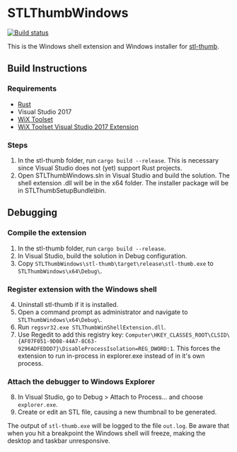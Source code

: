 # STLThumbWindows

[![Build status](https://ci.appveyor.com/api/projects/status/ym2e7c0fykkr3f4o?svg=true)](https://ci.appveyor.com/project/unlimitedbacon/stlthumbwindows)

This is the Windows shell extension and Windows installer for [stl-thumb](https://github.com/unlimitedbacon/stl-thumb).

## Build Instructions

### Requirements

* [Rust](https://www.rust-lang.org/en-US/install.html)
* Visual Studio 2017
* [WiX Toolset](http://wixtoolset.org/releases/)
* [WiX Toolset Visual Studio 2017 Extension](https://marketplace.visualstudio.com/items?itemName=RobMensching.WixToolsetVisualStudio2017Extension)

### Steps

1. In the stl-thumb folder, run `cargo build --release`. This is necessary since Visual Studio does not (yet) support Rust projects.
2. Open STLThumbWindows.sln in Visual Studio and build the solution. The shell extension .dll will be in the x64 folder. The installer package will be in STLThumbSetupBundle\bin.

## Debugging

### Compile the extension
1. In the stl-thumb folder, run `cargo build --release`.
2. In Visual Studio, build the solution in Debug configuration.
3. Copy `STLThumbWindows\stl-thumb\target\release\stl-thumb.exe` to `STLThumbWindows\x64\Debug\`.

### Register extension with the Windows shell
4. Uninstall stl-thumb if it is installed.
5. Open a command prompt as administrator and navigate to `STLThumbWindows\x64\Debug\`.
6. Run `regsvr32.exe STLThumbWinShellExtension.dll`.
7. Use Regedit to add this registry key: `Computer\HKEY_CLASSES_ROOT\CLSID\{AF07F051-9D08-44A7-8C63-9296ADFEDDD7}\DisableProcessIsolation=REG_DWORD:1`. This forces the extension to run in-process in explorer.exe instead of in it's own process.

### Attach the debugger to Windows Explorer
8. In Visual Studio, go to Debug > Attach to Process... and choose `explorer.exe`.
9. Create or edit an STL file, causing a new thumbnail to be generated.

The output of `stl-thumb.exe` will be logged to the file `out.log`. Be aware that when you hit a breakpoint the Windows shell will freeze, making the desktop and taskbar unresponsive.